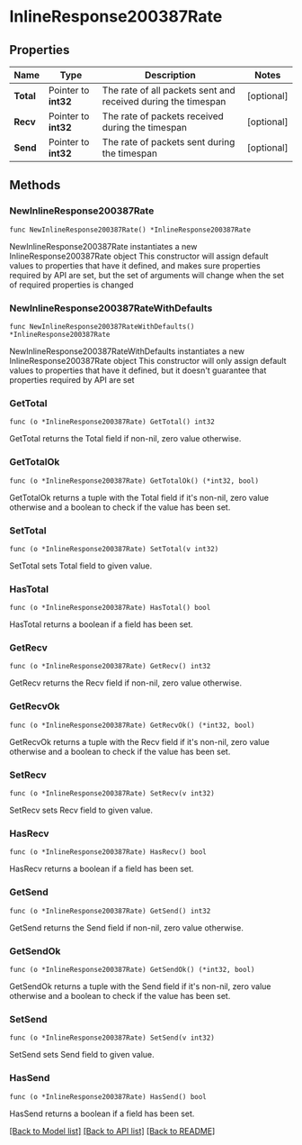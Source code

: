 # InlineResponse200387Rate

## Properties

Name | Type | Description | Notes
------------ | ------------- | ------------- | -------------
**Total** | Pointer to **int32** | The rate of all packets sent and received during the timespan | [optional] 
**Recv** | Pointer to **int32** | The rate of packets received during the timespan | [optional] 
**Send** | Pointer to **int32** | The rate of packets sent during the timespan | [optional] 

## Methods

### NewInlineResponse200387Rate

`func NewInlineResponse200387Rate() *InlineResponse200387Rate`

NewInlineResponse200387Rate instantiates a new InlineResponse200387Rate object
This constructor will assign default values to properties that have it defined,
and makes sure properties required by API are set, but the set of arguments
will change when the set of required properties is changed

### NewInlineResponse200387RateWithDefaults

`func NewInlineResponse200387RateWithDefaults() *InlineResponse200387Rate`

NewInlineResponse200387RateWithDefaults instantiates a new InlineResponse200387Rate object
This constructor will only assign default values to properties that have it defined,
but it doesn't guarantee that properties required by API are set

### GetTotal

`func (o *InlineResponse200387Rate) GetTotal() int32`

GetTotal returns the Total field if non-nil, zero value otherwise.

### GetTotalOk

`func (o *InlineResponse200387Rate) GetTotalOk() (*int32, bool)`

GetTotalOk returns a tuple with the Total field if it's non-nil, zero value otherwise
and a boolean to check if the value has been set.

### SetTotal

`func (o *InlineResponse200387Rate) SetTotal(v int32)`

SetTotal sets Total field to given value.

### HasTotal

`func (o *InlineResponse200387Rate) HasTotal() bool`

HasTotal returns a boolean if a field has been set.

### GetRecv

`func (o *InlineResponse200387Rate) GetRecv() int32`

GetRecv returns the Recv field if non-nil, zero value otherwise.

### GetRecvOk

`func (o *InlineResponse200387Rate) GetRecvOk() (*int32, bool)`

GetRecvOk returns a tuple with the Recv field if it's non-nil, zero value otherwise
and a boolean to check if the value has been set.

### SetRecv

`func (o *InlineResponse200387Rate) SetRecv(v int32)`

SetRecv sets Recv field to given value.

### HasRecv

`func (o *InlineResponse200387Rate) HasRecv() bool`

HasRecv returns a boolean if a field has been set.

### GetSend

`func (o *InlineResponse200387Rate) GetSend() int32`

GetSend returns the Send field if non-nil, zero value otherwise.

### GetSendOk

`func (o *InlineResponse200387Rate) GetSendOk() (*int32, bool)`

GetSendOk returns a tuple with the Send field if it's non-nil, zero value otherwise
and a boolean to check if the value has been set.

### SetSend

`func (o *InlineResponse200387Rate) SetSend(v int32)`

SetSend sets Send field to given value.

### HasSend

`func (o *InlineResponse200387Rate) HasSend() bool`

HasSend returns a boolean if a field has been set.


[[Back to Model list]](../README.md#documentation-for-models) [[Back to API list]](../README.md#documentation-for-api-endpoints) [[Back to README]](../README.md)


